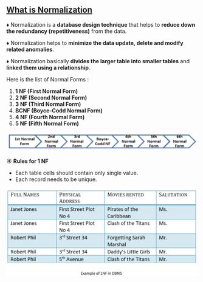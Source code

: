 ## <u>What is Normalization</u>

♦ Normalization is a **database design technique** that helps to **reduce down the redundancy (repetitiveness)** from the data.

♦ Normalization helps to **minimize the data update, delete and modify related anomalies**.

♦ Normalization basically **divides the larger table into smaller tables** and **linked them using a relationship**.

Here is the list of Normal Forms :

1. **1 NF (First Normal Form)**
2. **2 NF (Second Normal Form)**
3. **3 NF (Third Normal Form)**
4. **BCNF (Boyce-Codd Normal Form)**
5. **4 NF (Fourth Normal Form)**
6. **5 NF (Fifth Normal Form)**

![Alt text](https://github.com/vegetariancoder/wordsToSpeak/blob/main/images/hierarchy.png?raw=true "Title")


**☀️ Rules for 1 NF**

- Each table cells should contain only single value.
- Each record needs to be unique.

![Alt text](https://github.com/vegetariancoder/wordsToSpeak/blob/main/images/1NF.png?raw=true "Title")
